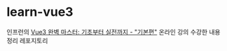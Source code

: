 # learn-vue3

인프런의 [Vue3 완벽 마스터: 기초부터 실전까지 - "기본편"](https://www.inflearn.com/course/vue-완벽-기본) 온라인 강의 수강한 내용 정리 레포지토리

